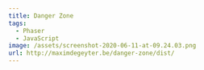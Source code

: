 ```yaml
---
title: Danger Zone
tags:
  - Phaser
  - JavaScript
image: /assets/screenshot-2020-06-11-at-09.24.03.png
url: http://maximdegeyter.be/danger-zone/dist/
---
```

